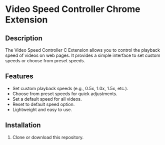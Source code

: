 # Video Speed Controller Chrome Extension

## Description

The Video Speed Controller C Extension allows you to control the playback speed of videos on web pages. It provides a simple interface to set custom speeds or choose from preset speeds.

## Features

- Set custom playback speeds (e.g., 0.5x, 1.0x, 1.5x, etc.).
- Choose from preset speeds for quick adjustments.
- Set a default speed for all videos.
- Reset to default speed option.
- Lightweight and easy to use.

## Installation

1. Clone or download this repository.
